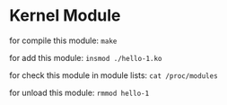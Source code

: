 # Kernel Module
for compile this module: `make`

for add this module: `insmod ./hello-1.ko`

for check this module in module lists: `cat /proc/modules`

for unload this module: `rmmod hello-1`
